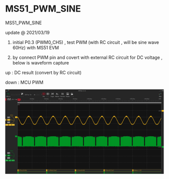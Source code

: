 # MS51_PWM_SINE
 MS51_PWM_SINE

update @ 2021/03/19

1. initial P0.3 (PWM0_CH5) , test PWM (with RC circuit , will be sine wave 60Hz) with MS51 EVM 

2. by connect PWM pin and covert with external RC circuit for DC voltage , below is waveform capture

up : DC result (convert by RC circuit)

down : MCU PWM 

![image](https://github.com/released/MS51_PWM_SINE/blob/main/PWM_with_RC.jpg)



